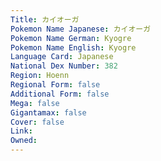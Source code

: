 ```yaml
---
﻿Title: カイオーガ
Pokemon Name Japanese: カイオーガ
Pokemon Name German: Kyogre
Pokemon Name English: Kyogre
Language Card: Japanese
National Dex Number: 382
Region: Hoenn
Regional Form: false
Additional Form: false
Mega: false
Gigantamax: false
Cover: false
Link: 
Owned: 
---
```

